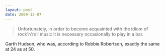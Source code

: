 ```yaml
---
layout: post
date: 2009-12-07
---  
```


>Unfortunately, in order to become acquainted with the idiom of rock'n'roll music it is necessary occasionally to play in a bar.

Garth Hudson, who was, according to Robbie Robertson, exactly the same at 24 as at 50.
